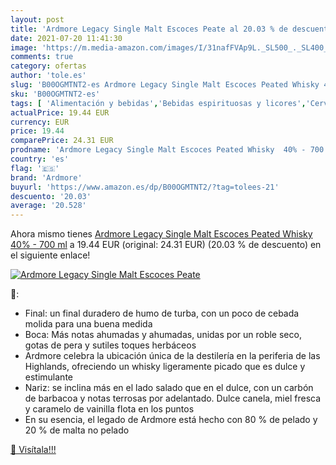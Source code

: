 ```yaml
---
layout: post
title: 'Ardmore Legacy Single Malt Escoces Peate al 20.03 % de descuento'
date: 2021-07-20 11:41:30
image: 'https://m.media-amazon.com/images/I/31nafFVAp9L._SL500_._SL400_.jpg'
comments: true
category: ofertas
author: 'tole.es'
slug: 'B00OGMTNT2-es Ardmore Legacy Single Malt Escoces Peated Whisky 40% - 700 ml'
sku: 'B00OGMTNT2-es'
tags: [ 'Alimentación y bebidas','Bebidas espirituosas y licores','Cervezas, vinos y licores','Whisky','ardmore','whisky', ]
actualPrice: 19.44 EUR
currency: EUR
price: 19.44
comparePrice: 24.31 EUR
prodname: 'Ardmore Legacy Single Malt Escoces Peated Whisky  40% - 700 ml'
country: 'es'
flag: '🇪🇸'
brand: 'Ardmore'
buyurl: 'https://www.amazon.es/dp/B00OGMTNT2/?tag=tolees-21'
descuento: '20.03'
average: '20.528'
---
```


Ahora mismo tienes [Ardmore Legacy Single Malt Escoces Peated Whisky  40% - 700 ml](https://www.amazon.es/dp/B00OGMTNT2/?tag=tolees-21) a 19.44 EUR (original: 24.31 EUR) (20.03 %  de descuento) en el siguiente enlace!

[![Ardmore Legacy Single Malt Escoces Peate](https://m.media-amazon.com/images/I/31nafFVAp9L._SL500_._SL400_.jpg)](https://www.amazon.es/dp/B00OGMTNT2/?tag=tolees-21)

🔎:

- Final: un final duradero de humo de turba, con un poco de cebada molida para una buena medida
- Boca: Más notas ahumadas y ahumadas, unidas por un roble seco, gotas de pera y sutiles toques herbáceos
- Ardmore celebra la ubicación única de la destilería en la periferia de las Highlands, ofreciendo un whisky ligeramente picado que es dulce y estimulante
- Nariz: se inclina más en el lado salado que en el dulce, con un carbón de barbacoa y notas terrosas por adelantado. Dulce canela, miel fresca y caramelo de vainilla flota en los puntos
- En su esencia, el legado de Ardmore está hecho con 80 % de pelado y 20 % de malta no pelado

[🛒 Visítala!!!](https://www.amazon.es/dp/B00OGMTNT2/?tag=tolees-21)
